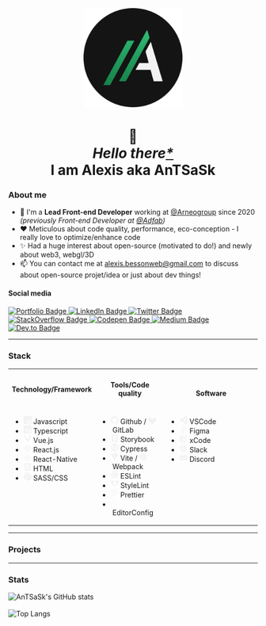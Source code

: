 <div align="center">
  <a href="https://alexis-besson.dev" target="_blank">
    <img src="https://raw.githubusercontent.com/AnTSaSk/AnTSaSk/main/assets/images/banner.webp" width="200" height="200" />
  </a>
</div>

<h1 align="center">
  👋<br>
  <i>Hello there<a href="https://www.youtube.com/watch?v=rEq1Z0bjdwc" target="_blank">*</a></i><br>
  I am Alexis aka AnTSaSk
</h1>

### About me

- 🚀 I'm a __Lead Front-end Developer__ working at [@Arneogroup](https://arneogroup.com/) since 2020 *(previously Front-end Developer at [@Adfab](https://adfab.fr/))*
- ♥️ Meticulous about code quality, performance, eco-conception - I really love to optimize/enhance code
- ✨ Had a huge interest about open-source (motivated to do!) and newly about web3, webgl/3D
- 📫 You can contact me at [alexis.bessonweb@gmail.com](mailto:alexis.bessonweb@gmail.com) to discuss about open-source projet/idea or just about dev things!


#### Social media

<div id="badges">
  <a href="https://alexis-besson.dev">
    <img src="https://img.shields.io/badge/Portfolio-blue?style=for-the-badge&color=141414" alt="Portfolio Badge"/>
  </a>
  <a href="https://www.linkedin.com/in/alexis-besson-web/">
    <img src="https://img.shields.io/badge/LinkedIn-blue?style=for-the-badge&logo=linkedin&logoColor=white&color=0e76a8" alt="LinkedIn Badge"/>
  </a>
  <a href="https://twitter.com/AlexisBessonWeb">
    <img src="https://img.shields.io/badge/Twitter-blue?style=for-the-badge&logo=twitter&logoColor=white&color=1DA1F2" alt="Twitter Badge"/>
  </a>
  <a href="https://stackoverflow.com/users/5698207/antsask">
    <img src="https://img.shields.io/badge/Stackoverflow-blue?style=for-the-badge&logo=stackoverflow&logoColor=white&color=F58025" alt="StackOverflow Badge"/>
  </a>
  <a href="https://codepen.io/AnTSaSk">
    <img src="https://img.shields.io/badge/Codepen-blue?style=for-the-badge&logo=codepen&logoColor=white&color=141414" alt="Codepen Badge"/>
  </a>
  <a href="https://medium.com/@alexis.bessonweb">
    <img src="https://img.shields.io/badge/Medium-blue?style=for-the-badge&logo=medium&logoColor=white&color=141414" alt="Medium Badge"/>
  </a>
  <a href="https://dev.to/antsask">
    <img src="https://img.shields.io/badge/Dev.to-blue?style=for-the-badge&logo=devdotto&logoColor=white&color=141414" alt="Dev.to Badge"/>
  </a>
</div>

- - - -

### Stack

<table>
  <tr>
    <th>
      <h4>Technology/Framework</h4>
    </th>
    <th>
      <h4>Tools/Code quality</h4>
    </th>
    <th>
      <img width="400" height="1">
      <h4>Software</h4>
    </th>
  </tr>
  <tr>
    <td valign="top">
      <ul>
        <li>
          <img src="https://raw.githubusercontent.com/AnTSaSk/AnTSaSk/main/assets/images/tech-javascript.svg" width="16" height="16" /> Javascript
        </li>
        <li>
          <img src="https://raw.githubusercontent.com/AnTSaSk/AnTSaSk/main/assets/images/tech-typescript.svg" width="16" height="16" /> Typescript
        </li>
        <li>
          <img src="https://raw.githubusercontent.com/AnTSaSk/AnTSaSk/main/assets/images/tech-vue.svg" width="16" height="16" /> Vue.js
        </li>
        <li>
          <img src="https://raw.githubusercontent.com/AnTSaSk/AnTSaSk/main/assets/images/tech-react.svg" width="16" height="16" /> React.js
        </li>
        <li>
          <img src="https://raw.githubusercontent.com/AnTSaSk/AnTSaSk/main/assets/images/tech-react.svg" width="16" height="16" /> React-Native
        </li>
        <li>
          <img src="https://raw.githubusercontent.com/AnTSaSk/AnTSaSk/main/assets/images/tech-html.svg" width="16" height="16" /> HTML
        </li>
        <li>
          <img src="https://raw.githubusercontent.com/AnTSaSk/AnTSaSk/main/assets/images/tech-sass.svg" width="16" height="16" /> SASS/CSS
        </li>
      </ul>
  </td>
    <td valign="top">
      <ul>
        <li>
          <img src="https://raw.githubusercontent.com/AnTSaSk/AnTSaSk/main/assets/images/serv-github.svg" width="16" height="16" /> Github / <img src="https://raw.githubusercontent.com/AnTSaSk/AnTSaSk/main/assets/images/serv-gitlab.svg" width="16" height="16" /> GitLab
        </li>
        <li>
          <img src="https://raw.githubusercontent.com/AnTSaSk/AnTSaSk/main/assets/images/tech-storybook.svg" width="16" height="16" /> Storybook
        </li>
        <li>
          <img src="https://raw.githubusercontent.com/AnTSaSk/AnTSaSk/main/assets/images/tech-cypress.svg" width="16" height="16" /> Cypress
        </li>
        <li>
          <img src="https://raw.githubusercontent.com/AnTSaSk/AnTSaSk/main/assets/images/bundler-vite.svg" width="16" height="16" /> Vite / <img src="https://raw.githubusercontent.com/AnTSaSk/AnTSaSk/main/assets/images/bundler-webpack.svg" width="16" height="16" /> Webpack
        </li>
        <li>
          <img src="https://raw.githubusercontent.com/AnTSaSk/AnTSaSk/main/assets/images/lint-eslint.svg" width="16" height="16" /> ESLint
        </li>
        <li>
          <img src="https://raw.githubusercontent.com/AnTSaSk/AnTSaSk/main/assets/images/lint-stylelint.svg" width="16" height="16" /> StyleLint
        </li>
        <li>
          <img src="https://raw.githubusercontent.com/AnTSaSk/AnTSaSk/main/assets/images/lint-prettier.svg" width="16" height="16" /> Prettier
        </li>
        <li>
          <img src="https://raw.githubusercontent.com/AnTSaSk/AnTSaSk/main/assets/images/lint-editorconfig.svg" width="16" height="16" /> EditorConfig
        </li>
      </ul>
    </td>
    <td valign="top">
      <ul>
        <li>
          <img src="https://raw.githubusercontent.com/AnTSaSk/AnTSaSk/main/assets/images/soft-vscode.svg" width="16" height="16" /> VSCode
        </li>
        <li>
          <img src="https://raw.githubusercontent.com/AnTSaSk/AnTSaSk/main/assets/images/soft-figma.svg" width="16" height="16" /> Figma
        </li>
        <li>
          <img src="https://raw.githubusercontent.com/AnTSaSk/AnTSaSk/main/assets/images/soft-xcode.svg" width="16" height="16" /> xCode
        </li>
        <li>
          <img src="https://raw.githubusercontent.com/AnTSaSk/AnTSaSk/main/assets/images/soft-slack.svg" width="16" height="16" /> Slack
        </li>
        <li>
          <img src="https://raw.githubusercontent.com/AnTSaSk/AnTSaSk/main/assets/images/soft-discord.svg" width="16" height="16" /> Discord
        </li>
      </ul>
    </td>
  </tr>
</table>

- - - -

### Projects




- - - -

### Stats
![AnTSaSk's GitHub stats](https://github-readme-stats.vercel.app/api?username=AnTSaSk&count_private=true&theme=gotham)
<br><br>
![Top Langs](https://github-readme-stats.vercel.app/api/top-langs/?username=anuraghazra&theme=gotham)

<!---
AnTSaSk/AnTSaSk is a ✨ special ✨ repository because its `README.md` (this file) appears on your GitHub profile.
You can click the Preview link to take a look at your changes.
--->
